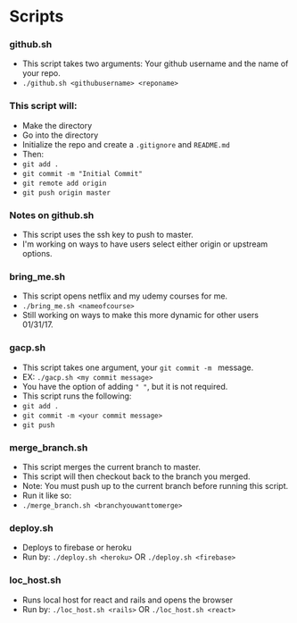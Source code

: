 # Scripts

### github.sh
- This script takes two arguments: Your github username and the name of your repo. 
-  ``` ./github.sh <githubusername> <reponame> ```
### This script will:
- Make the directory
- Go into the directory 
- Initialize the repo and create a ``` .gitignore ``` and ``` README.md ```
- Then: 
- ``` git add . ```
- ``` git commit -m "Initial Commit" ```
- ``` git remote add origin ```
- ``` git push origin master ```

### Notes on github.sh
- This script uses the ssh key to push to master.
- I'm working on ways to have users select either origin or upstream options.

### bring_me.sh
- This script opens netflix and my udemy courses for me.
- ``` ./bring_me.sh <nameofcourse> ```
- Still working on ways to make this more dynamic for other users 01/31/17.

### gacp.sh
- This script takes one argument, your ``` git commit -m  ``` message.
- EX: ``` ./gacp.sh <my commit message> ```
- You have the option of adding ``` " " ```, but it is not required.
- This script runs the following:
- ``` git add . ```
- ``` git commit -m <your commit message> ```
- ``` git push ```

### merge_branch.sh
- This script merges the current branch to master.
- This script will then checkout back to the branch you merged.
- Note: You must push up to the current branch before running this script.
- Run it like so:
- ``` ./merge_branch.sh <branchyouwanttomerge> ```

### deploy.sh
- Deploys to firebase or heroku
- Run by: ``` ./deploy.sh <heroku> ``` OR ``` ./deploy.sh <firebase> ```

### loc_host.sh
- Runs local host for react and rails and opens the browser
- Run by: ``` ./loc_host.sh <rails> ``` OR ``` ./loc_host.sh <react> ```
